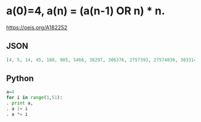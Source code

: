 # a\(0\)\=4, a\(n\) \= \(a\(n\-1\) OR n\) \* n\.
https://oeis.org/A182252
## JSON
```JSON
[4, 5, 14, 45, 180, 905, 5466, 38297, 306376, 2757393, 27574030, 303314341, 3639772188, 47317038457, 662438538482, 9936578077425, 158985249238800, 2702749237059617, 48649486267073430, 924340239074395189, 18486804781487903780]
```
## Python
```Python
a=4
for i in range(1,51):
. print a,
. a |= i
. a *= i
```
